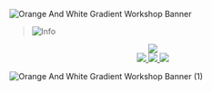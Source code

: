 

![Orange And White Gradient Workshop Banner](https://github.com/user-attachments/assets/63c10393-c55b-4b1d-8432-b5de2fcd346a)
> <picture>
>   <source media="(prefers-color-scheme: light)" srcset="https://raw.githubusercontent.com/Mqxx/GitHub-Markdown/main/blockquotes/badge/light-theme/info.svg">
>   <img alt="Info" src="https://raw.githubusercontent.com/Mqxx/GitHub-Markdown/main/blockquotes/badge/dark-theme/info.svg">
> </picture><br>
<p align="center">
  <img src="https://github.com/user-attachments/assets/2f840c6e-5142-4584-b10c-9d4ff752cf4a" />
  <br>
  <a href="https://www.linkedin.com/in/artsiom-krasouski-88405b258/">
    <img src="https://img.shields.io/badge/LinkedIn-0077B5?style=for-the-badge&logo=linkedin&logoColor=white" />
  </a>
  <a href="https://t.me/arkrasouski">
    <img src="https://img.shields.io/badge/Telegram-2CA5E0?style=for-the-badge&logo=telegram&logoColor=white" />
  </a>
  <a href="mailto:arkrasouski@arortem.ru">
    <img src="https://img.shields.io/badge/Связаться-arkrasouski@arortem.ru-d92d2d?style=for-the-badge&logo=yandex&logoColor=white" />
  </a>
</p>


![Orange And White Gradient Workshop Banner (1)](https://github.com/user-attachments/assets/e42ae0d2-122a-4d95-8ce7-5d0c800f45fc)


<!--
**arkrasouski/arkrasouski** is a ✨ _special_ ✨ repository because its `README.md` (this file) appears on your GitHub profile.

Here are some ideas to get you started:

- 🔭 I’m currently working on ...
- 🌱 I’m currently learning ...
- 👯 I’m looking to collaborate on ...
- 🤔 I’m looking for help with ...
- 💬 Ask me about ...
- 📫 How to reach me: ...
- 😄 Pronouns: ...
- ⚡ Fun fact: ...
-->
